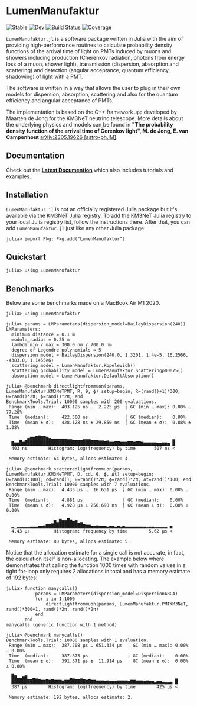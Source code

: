 # LumenManufaktur

[![Stable](https://img.shields.io/badge/docs-stable-blue.svg)](https://tgal.pages.km3net.de/LumenManufaktur.jl/stable)
[![Dev](https://img.shields.io/badge/docs-dev-blue.svg)](https://tgal.pages.km3net.de/LumenManufaktur.jl/dev)
[![Build Status](https://git.km3net.de/tgal/LumenManufaktur.jl/badges/main/pipeline.svg)](https://git.km3net.de/tgal/LumenManufaktur.jl/pipelines)
[![Coverage](https://git.km3net.de/tgal/LumenManufaktur.jl/badges/main/coverage.svg)](https://git.km3net.de/tgal/LumenManufaktur.jl/commits/main)

`LumenManufaktur.jl` is a software package written in Julia with the aim of
providing high-performance routines to calculate probability density functions
of the arrival time of light on PMTs induced by muons and showers including
production (Cherenkov radiation, photons from energy loss of a muon, shower
light), transmission (dispersion, absorption and scattering) and detection
(angular acceptance, quantum efficiency, shadowing) of light with a PMT.

The software is written in a way that allows the user to plug in their own models for dispersion, absorption, scattering and also for the quantum efficiency and angular acceptance of PMTs.

The implementation is based on the C++ framework `Jpp` developed by Maarten de
Jong for the KM3NeT neutrino telescope. More details about the underlying
physics and models can be found in **"The probability density function of the
arrival time of Čerenkov light", M. de Jong, E. van Campenhout** [arXiv:2305.19626
[astro-ph.IM]](https://arxiv.org/abs/2305.19626).


## Documentation

Check out the **[Latest Documention](https://tgal.pages.km3net.de/LumenManufaktur.jl/dev)**
which also includes tutorials and examples.


## Installation

`LumenManufaktur.jl` is not an officially registered Julia package but it's available via
the [KM3NeT Julia registry](https://git.km3net.de/common/julia-registry). To add
the KM3NeT Julia registry to your local Julia registry list, follow the
instructions there. After that, you can add `LumenManufaktur.jl` just like any other Julia package:

    julia> import Pkg; Pkg.add("LumenManufaktur")
    

## Quickstart

``` julia-repl
julia> using LumenManufaktur
```

## Benchmarks

Below are some benchmarks made on a MacBook Air M1 2020.

``` julia-repl
julia> using LumenManufaktur

julia> params = LMParameters(dispersion_model=BaileyDispersion(240))
LMParameters:
  minimum distance = 0.1 m
  module_radius = 0.25 m
  lambda min / max = 300.0 nm / 700.0 nm
  degree of Legendre polynomials = 5
  dispersion model = BaileyDispersion(240.0, 1.3201, 1.4e-5, 16.2566, -4383.0, 1.1455e6)
  scattering model = LumenManufaktur.Kopelevich()
  scattering probability model = LumenManufaktur.Scatteringp00075()
  absorption model = LumenManufaktur.DefaultAbsorption()
  
julia> @benchmark directlightfrommuon(params, LumenManufaktur.KM3NeTPMT, R, θ, ϕ) setup=begin; R=(rand()+1)*300; θ=rand()*2π; ϕ=rand()*2π; end
BenchmarkTools.Trial: 10000 samples with 200 evaluations.
 Range (min … max):  403.125 ns …  2.225 μs  ┊ GC (min … max): 0.00% … 77.28%
 Time  (median):     422.500 ns              ┊ GC (median):    0.00%
 Time  (mean ± σ):   428.128 ns ± 29.850 ns  ┊ GC (mean ± σ):  0.08% ±  1.08%

     ▁ ▁▄▆▆▇█▇▇▆▄▃▃▃▃▃▃▂▂▁▁▁▁▂▂▂▁▁▁                            ▂
  ▇▅▅█▆██████████████████████████████▇█▆▆▇▇▆▆▆▇▇▆▇▇▆▅▅▅▅▅▄▄▅▅▄ █
  403 ns        Histogram: log(frequency) by time       507 ns <

 Memory estimate: 64 bytes, allocs estimate: 4.

julia> @benchmark scatteredlightfrommuon(params, LumenManufaktur.KM3NeTPMT, D, cd, θ, ϕ, Δt) setup=begin; D=rand(1:100); cd=rand(); θ=rand()*2π; ϕ=rand()*2π; Δt=rand()*100; end
BenchmarkTools.Trial: 10000 samples with 7 evaluations.
 Range (min … max):  4.435 μs …  16.631 μs  ┊ GC (min … max): 0.00% … 0.00%
 Time  (median):     4.881 μs               ┊ GC (median):    0.00%
 Time  (mean ± σ):   4.928 μs ± 256.698 ns  ┊ GC (mean ± σ):  0.00% ± 0.00%

                  ▅▂▇▅▅█▆▄▅▁▂
  ▂▁▂▂▂▂▂▃▃▃▄▄▅▇▇████████████▇▆▆▄▄▅▄▄▄▃▄▄▃▄▃▄▃▃▃▃▃▃▃▃▂▃▃▂▂▂▂▂ ▄
  4.43 μs         Histogram: frequency by time        5.62 μs <

 Memory estimate: 80 bytes, allocs estimate: 5.
```

Notice that the allocation estimate for a single call is not accurate, in fact,
the calculation itself is non-allocating. The example below where demonstrates
that calling the function 1000 times with random values in a tight for-loop only
requires 2 allocations in total and has a memory estimate of 192 bytes:

``` julia-repl
julia> function manycalls()
           params = LMParameters(dispersion_model=DispersionARCA)
           for i in 1:1000
               directlightfrommuon(params, LumenManufaktur.PMTKM3NeT, rand()*300+1, rand()*2π, rand()*2π)
           end
       end
manycalls (generic function with 1 method)

julia> @benchmark manycalls()
BenchmarkTools.Trial: 10000 samples with 1 evaluation.
 Range (min … max):  387.208 μs … 651.334 μs  ┊ GC (min … max): 0.00% … 0.00%
 Time  (median):     387.875 μs               ┊ GC (median):    0.00%
 Time  (mean ± σ):   391.571 μs ±  11.914 μs  ┊ GC (mean ± σ):  0.00% ± 0.00%

  █▆▂▂▄▆  ▂▁            ▂▁  ▁                                   ▁
  ███████████▇▇█▇█▇▇▇▆▇▇██████▇█▇▇▆▆▆▅▆▅▅▅▆▆▆▆▅▇▇▆▆▆▅▆▅▅▃▅▅▄▃▃▄ █
  387 μs        Histogram: log(frequency) by time        425 μs <

 Memory estimate: 192 bytes, allocs estimate: 2.
```
